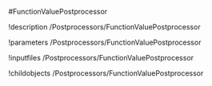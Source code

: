 <!-- MOOSE Object Documentation Stub: Remove this when content is added. -->
#FunctionValuePostprocessor

!description /Postprocessors/FunctionValuePostprocessor

!parameters /Postprocessors/FunctionValuePostprocessor

!inputfiles /Postprocessors/FunctionValuePostprocessor

!childobjects /Postprocessors/FunctionValuePostprocessor
